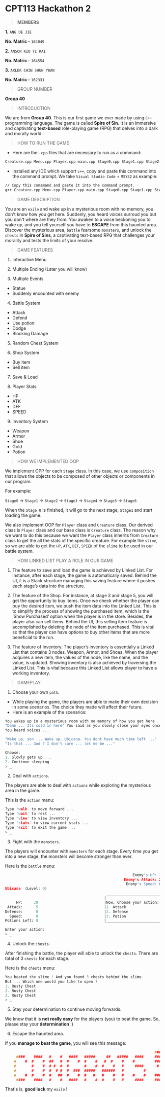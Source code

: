 # CPT113 Hackathon 2
> **MEMBERS**

**1.** `ANG DE JIE`

**No. Matric -** `164049`

**2.** `ANSON KIU YI KAI`

**No. Matric -** `164554`

**3.** `AXLER CHIN SHUN YUAN`

**No. Matric -** `162331`

> GROUP NUMBER

**Group 40**

> INTRODUCTION

We are from **Group 40**. This is our first game we ever made by using  `C++` programming language. The game is called **Spire of Sin**. It is an immersive and captivating **text-based** role-playing game (RPG) that delves into a dark and morally world.

> HOW TO RUN THE GAME

- Here are the `.cpp` files that are necessary to run as a command:
```txt
Creature.cpp Menu.cpp Player.cpp main.cpp Stage0.cpp Stage1.cpp Stage2.cpp Stage3.cpp Stage4.cpp Stage5.cpp Stage6.cpp Inventory.cpp SaveLoad.cpp Shop.cpp
```

- Installed any IDE which support `c++`, copy and paste this command into the command prompt. We take `Visual Studio Code` + `MSYS2` as example:
```txt
// Copy this comamand and paste it into the command prompt.
g++ Creature.cpp Menu.cpp Player.cpp main.cpp Stage0.cpp Stage1.cpp Stage2.cpp Stage3.cpp Stage4.cpp Stage5.cpp Stage6.cpp Inventory.cpp SaveLoad.cpp Shop.cpp -o main.exe
```

> GAME DESCRIPTION

You are an `exile` and wake up in a mysterious room with no memory, you don't know how you get here. Suddenly, you heard voices surroud you but you don't where are they from.
You awaken to a voice beckoning you to wake up, and you tell yourself you have to **ESCAPE** from this haunted area. Discover the mysterious area, `battle` fearsome `monsters`, 
and unlock the `chests` in **Spire of Sins**, a captivating text-based RPG that challenges your morality and tests the limits of your resolve.

> GAME FEATURES
1. Interactive Menu
   
2. Multiple Ending (Later you will know)
   
3. Multiple Events
  - Statue
  - Suddenly encounted with enemy
    
4. Battle System
  - Attack
  - Defend
  - Use potion
  - Dodge
  - Blocking Damage
    
5. Random Chest System

6. Shop System
  - Buy item
  - Sell item
    
7. Save & Load

8. Player Stats
  - HP
  - ATK
  - DEF
  - SPEED
    
9. Inventory System
  - Weapon
  - Armor
  - Shoe
  - Gold
  - Potion

> HOW WE IMPLEMENTED OOP

We implement OPP for each `Stage` class. In this case, we use `composition` that allows the objects to be composed of other objects or components in our program.

For example: 

`Stage0` -> `Stage1` -> `Stage2` -> `Stage3` -> `Stage4` -> `Stage5` -> `Stage6`

When the `Stage 0` is finished, it will go to the next stage, `Stage1` and start loading the game.

We also implement OOP for `Player` class and `Creature` class. Our derived class is `Player` class and our base class is `Creature` class. The reason why we want to do this because we want the `Player` class inherits from `Creature` class to get the all the stats of the specific creature. For example the `slime`, so we are able to get the `HP`, `ATK`, `DEF`, `SPEED` of the `slime` to be used in our battle system.

> HOW LINKED LIST PLAY A ROLE IN OUR GAME

1.	The feature to save and load the game is achieved by Linked List. For instance, after each stage, the game is automatically saved. Behind the UI, it is a Stack structure managing this saving feature where it pushes each stage’s data into the structure.

2.	The feature of the Shop. For instance, at stage 3 and stage 5, you will get the opportunity to buy items. Once we check whether the player can buy the desired item, we push the item data into the Linked List. This is to simplify the process of showing the purchased item, which is the ‘Show Purchased’ option when the player is in the store.  Besides, the player also can sell items. Behind the UI, this selling item feature is accomplished by deleting the node of the item purchased. This is vital so that the player can have options to buy other items that are more beneficial to the run. 

3.	The feature of Inventory. The player’s inventory is essentially a Linked List that contains 3 nodes, Weapon, Armor, and Shoes. When the player acquires a new item, the values of the node, like the name, and the value, is updated. Showing inventory is also achieved by traversing the Linked List. This is vital because this Linked List allows player to have a working inventory. 


> GAMEPLAY

1. Choose your own `path`.

- While playing the game, the players are able to make their own decision in some scenarios. The choice they made will affect their future.
- Here is an example of the scenarios:
```c++
You wakes up in a mysterious room with no memory of how you get here ...
"Damn ... Its cold in here" You said as you slowly close your eyes once again ...
You heard voices ...

"Wake up, son ... Wake up, Ubicana. You dont have much time left ..."
"Is that ... God ? I don't care ... let me be ..."

Choose:
1. Slowly gets up ...
2. Continue sleeping
> _
```

2. Deal with `actions`.
  
The players are able to deal with `actions` while exploring the mysterious area in the game. 

This is the `action` menu:
```c++
Type 'walk' to move forward ...
Type 'wait' to rest ...
Type 'view' to view inventory ...
Type 'stats' to view current stats ...
Type 'exit' to exit the game ...
> _
```

3. Fight with the `monsters`.

The players will encounter with `monsters` for each stage. Every time you get into a new stage, the monsters will become stronger than ever.

Here is the `battle` menu:
```python
                                                          Enemy's HP: 10
                                                      Enemy's Attack: 2 
                                                       Enemy's Speed: 0 
Ubicana  (Level: 0)
                                              _________________________ 
                                             |                         |
     HP:     30                              |Now, Choose your action: |
 Attack:      5                              |1. Attack                | 
Defense:      0                              |2. Defense               | 
  Speed:      0                              |3. Potion                | 
Potions Left: 0                              |_________________________| 

Enter your action:
> _
```

4. Unlock the `chests`.

After finishing the battle, the player will able to unlock the `chests`. There are total of 3 `chests` for each stage.

Here is the `chests` menu:

```c++
You beated the slime ! And you found 3 chests behind the slime.
But ... Which one would you like to open ?
1. Rusty Chest
2. Rusty Chest
3. Rusty Chest
> _
```

5. Stay your determination to continue moving forwards.

We know that it is **not really easy** for the players (you) to beat the game. So, please stay your **determination** :)

6. Escape the haunted area.

If you **manage to beat the game**, you will see this message:
```c++
                                                                    ###
     ####    ####   #    #   ####   #####     ##   #####   ####     ###
    #    #  #    #  ##   #  #    #  #    #   #  #    #    #         ###
    #       #    #  # #  #  #       #    #  #    #   #     ####      # 
    #       #    #  #  # #  #  ###  #####   ######   #         #       
    #    #  #    #  #   ##  #    #  #   #   #    #   #    #    #    ###
     ####    ####   #    #   ####   #    #  #    #   #     ####     ###
```
That's is, **good luck** my `exile` !
